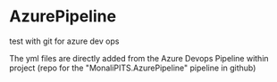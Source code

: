 # AzurePipeline
test with git for azure dev ops

The yml files are directly added from the Azure Devops Pipeline within project
(repo for the "MonaliPITS.AzurePipeline" pipeline in github)
